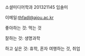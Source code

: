 소셜미디어학과 201321145 임솔미

이메일:thfadl@ajou.ac.kr

좋아하는 것: 먹는 것

잘하는 것: 생명과학

하고 싶은 것: 휴학, 혼자 여행하는 것, 취업 
